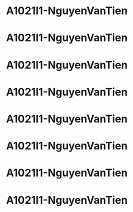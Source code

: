 # A1021I1-NguyenVanTien
# A1021I1-NguyenVanTien
# A1021I1-NguyenVanTien
# A1021I1-NguyenVanTien
# A1021I1-NguyenVanTien
# A1021I1-NguyenVanTien
# A1021I1-NguyenVanTien
# A1021I1-NguyenVanTien
